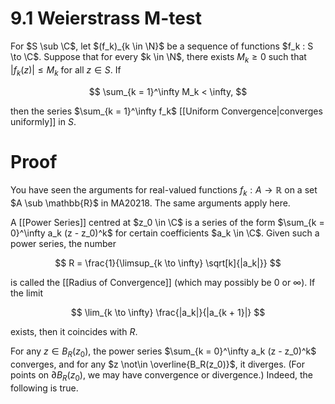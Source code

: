 # 9.1 Weierstrass M-test

For $S \sub \C$, let $(f_k)_{k \in \N}$ be a sequence of functions $f_k : S \to \C$. Suppose that for every $k \in \N$, there exists $M_k \ge 0$ such that $|f_k(z)| \le M_k$ for all $z \in S$. If

$$
\sum_{k = 1}^\infty M_k < \infty,
$$

then the series $\sum_{k = 1}^\infty f_k$ [[Uniform Convergence|converges uniformly]] in $S$.

# Proof

You have seen the arguments for real-valued functions $f_k : A \to \mathbb{R}$ on a set $A \sub \mathbb{R}$ in MA20218. The same arguments apply here.

A [[Power Series]] centred at $z_0 \in \C$ is a series of the form $\sum_{k = 0}^\infty a_k (z - z_0)^k$ for certain coefficients $a_k \in \C$. Given such a power series, the number

$$
R = \frac{1}{\limsup_{k \to \infty} \sqrt[k]{|a_k|}}
$$

is called the [[Radius of Convergence]] (which may possibly be $0$ or $\infty$). If the limit

$$
\lim_{k \to \infty} \frac{|a_k|}{|a_{k + 1}|}
$$

exists, then it coincides with $R$.

For any $z \in B_R(z_0)$, the power series $\sum_{k = 0}^\infty a_k (z - z_0)^k$ converges, and for any $z \not\in \overline{B_R(z_0)}$, it diverges. (For points on $\partial B_R(z_0)$, we may have convergence or divergence.) Indeed, the following is true.